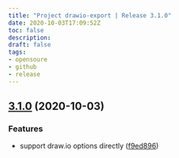 ```yaml
---
title: "Project drawio-export | Release 3.1.0"
date: 2020-10-03T17:09:52Z
toc: false
description: 
draft: false
tags:
- opensoure
- github
- release
---
```

## [3.1.0](http://github.com/rlespinasse/drawio-export/compare/3.0.0...3.1.0) (2020-10-03)


### Features

* support draw.io options directly ([f9ed896](http://github.com/rlespinasse/drawio-export/commit/f9ed896ff72b2a9c3aafc1985555595e175cbdf4))



